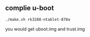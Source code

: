 ## complie u-boot ##

```bash
./make.sh rk3288-ntablet-870a
```

you would get uboot.img and trust.img



